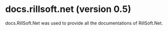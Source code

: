 # docs.rillsoft.net (version 0.5)
docs.RillSoft.Net was used to provide all the documentations of RillSoft.Net.

